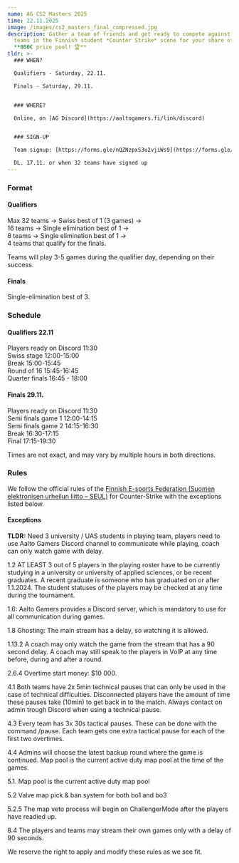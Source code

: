 ```yaml
---
name: AG CS2 Masters 2025
time: 22.11.2025
image: /images/cs2_masters_final_compressed.jpg
description: Gather a team of friends and get ready to compete against the best
  teams in the Finnish student *Counter Strike* scene for your share of the
  **800€ prize pool! 🏆**
tldr: >-
  ### WHEN?

  Qualifiers - Saturday, 22.11.   

  Finals - Saturday, 29.11.  


  ### WHERE?

  Online, on [AG Discord](https://aaltogamers.fi/link/discord)


  ### SIGN-UP

  Team signup: [https://forms.gle/nQZNzpxS3u2vjiWs9](https://forms.gle/nQZNzpxS3u2vjiWs9)  

  DL. 17.11. or when 32 teams have signed up
---
```

### Format
#### Qualifiers
Max 32 teams → Swiss best of 1 (3 games) →  
16 teams → Single elimination best of 1 →  
8 teams → Single elimination best of 1 →  
4 teams that qualify for the finals.  

Teams will play 3-5 games during the qualifier day, depending on their success.

#### Finals

Single-elimination best of 3.

### Schedule  
#### Qualifiers 22.11

Players ready on Discord 11:30  
Swiss stage 12:00-15:00  
Break 15:00-15:45  
Round of 16 15:45-16:45  
Quarter finals 16:45 - 18:00  

#### Finals 29.11.
Players ready on Discord 11:30  
Semi finals game 1 12:00-14:15  
Semi finals game 2 14:15-16:30  
Break 16:30-17:15  
Final 17:15-19:30  

Times are not exact, and may vary by multiple hours in both directions.  

### Rules


We follow the official rules of the [Finnish E-sports Federation (Suomen elektronisen urheilun liitto – SEUL)](https://seul.fi/e-urheilu/pelisaannot/turnaussaannot-cs2/) for Counter-Strike with the exceptions listed below.

#### Exceptions

**TLDR:** Need 3 university / UAS students in playing team, players need to use Aalto Gamers Discord channel to communicate while playing, coach can only watch game with delay.  

1.2 AT LEAST 3 out of 5 players in the playing roster have to be currently studying in a university or university of applied sciences, or be recent graduates. A recent graduate is someone who has graduated on or after 1.1.2024. The student statuses of the players may be checked at any time during the tournament.  

1.6: Aalto Gamers provides a Discord server, which is mandatory to use for all communication during games.  

1.8 Ghosting: The main stream has a delay, so watching it is allowed.  

1.13.2 A coach may only watch the game from the stream that has a 90 second delay. A coach may still speak to the players in VoIP at any time before, during and after a round.  

2.6.4 Overtime start money: $10 000.  

4.1 Both teams have 2x 5min technical pauses that can only be used in the case of technical difficulties. Disconnected players have the amount of time these pauses take (10min) to get back in to the match. Always contact on admin trough Discord when using a technical pause.  

4.3 Every team has 3x 30s tactical pauses. These can be done with the command /pause. Each team gets one extra tactical pause for each of the first two overtimes.  

4.4 Admins will choose the latest backup round where the game is continued. Map pool is the current active duty map pool at the time of the games.  

5.1. Map pool is the current active duty map pool  

5.2 Valve map pick & ban system for both bo1 and bo3  

5.2.5 The map veto process will begin on ChallengerMode after the players have readied up.  

8.4 The players and teams may stream their own games only with a delay of 90 seconds.    

We reserve the right to apply and modify these rules as we see fit.  
